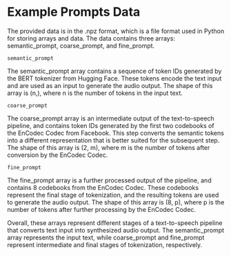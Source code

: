 # Example Prompts Data

The provided data is in the .npz format, which is a file format used in Python for storing arrays and data. The data contains three arrays: semantic_prompt, coarse_prompt, and fine_prompt.

```semantic_prompt```

The semantic_prompt array contains a sequence of token IDs generated by the BERT tokenizer from Hugging Face. These tokens encode the text input and are used as an input to generate the audio output. The shape of this array is (n,), where n is the number of tokens in the input text.

```coarse_prompt```

The coarse_prompt array is an intermediate output of the text-to-speech pipeline, and contains token IDs generated by the first two codebooks of the EnCodec Codec from Facebook. This step converts the semantic tokens into a different representation that is better suited for the subsequent step. The shape of this array is (2, m), where m is the number of tokens after conversion by the EnCodec Codec.

```fine_prompt```

The fine_prompt array is a further processed output of the pipeline, and contains 8 codebooks from the EnCodec Codec. These codebooks represent the final stage of tokenization, and the resulting tokens are used to generate the audio output. The shape of this array is (8, p), where p is the number of tokens after further processing by the EnCodec Codec.

Overall, these arrays represent different stages of a text-to-speech pipeline that converts text input into synthesized audio output. The semantic_prompt array represents the input text, while coarse_prompt and fine_prompt represent intermediate and final stages of tokenization, respectively.



